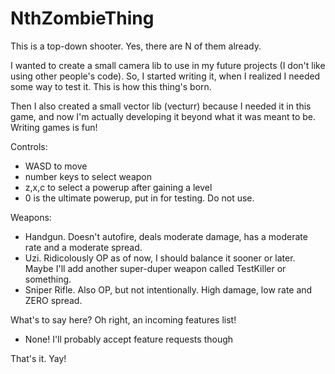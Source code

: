 # NthZombieThing
This is a top-down shooter. Yes, there are N of them already.

I wanted to create a small camera lib to use in my future projects (I don't like using other people's code).
So, I started writing it, when I realized I needed some way to test it. This is how this thing's born.

Then I also created a small vector lib (vecturr) because I needed it in this game, and now I'm actually developing it beyond what it was meant to be. Writing games is fun!

Controls:
* WASD to move
* number keys to select weapon
* z,x,c to select a powerup after gaining a level
* 0 is the ultimate powerup, put in for testing. Do not use.

Weapons:
* Handgun. Doesn't autofire, deals moderate damage, has a moderate rate and a moderate spread.
* Uzi. Ridicolously OP as of now, I should balance it sooner or later. Maybe I'll add another super-duper weapon called TestKiller or something.
* Sniper Rifle. Also OP, but not intentionally. High damage, low rate and ZERO spread.

What's to say here? Oh right, an incoming features list!
* None! I'll probably accept feature requests though

That's it. Yay!
